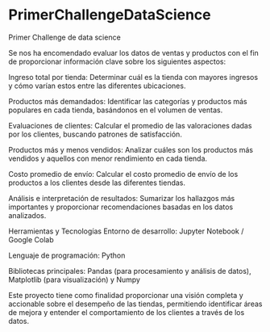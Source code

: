 # PrimerChallengeDataScience
Primer Challenge de data science


Se nos ha encomendado evaluar los datos de ventas y productos con el fin de proporcionar información clave sobre los siguientes aspectos:

Ingreso total por tienda: Determinar cuál es la tienda con mayores ingresos y cómo varían estos entre las diferentes ubicaciones.

Productos más demandados: Identificar las categorías y productos más populares en cada tienda, basándonos en el volumen de ventas.

Evaluaciones de clientes: Calcular el promedio de las valoraciones dadas por los clientes, buscando patrones de satisfacción.

Productos más y menos vendidos: Analizar cuáles son los productos más vendidos y aquellos con menor rendimiento en cada tienda.

Costo promedio de envío: Calcular el costo promedio de envío de los productos a los clientes desde las diferentes tiendas.

Análisis e interpretación de resultados: Sumarizar los hallazgos más importantes y proporcionar recomendaciones basadas en los datos analizados.

Herramientas y Tecnologías Entorno de desarrollo: Jupyter Notebook / Google Colab

Lenguaje de programación: Python

Bibliotecas principales: Pandas (para procesamiento y análisis de datos), Matplotlib (para visualización) y Numpy

Este proyecto tiene como finalidad proporcionar una visión completa y accionable sobre el desempeño de las tiendas, permitiendo identificar áreas de mejora y entender el comportamiento de los clientes a través de los datos.

